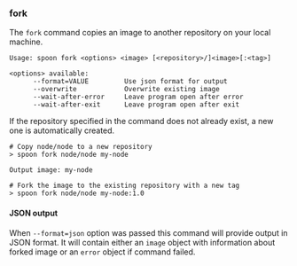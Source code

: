 ### fork

The `fork` command copies an image to another repository on your local machine. 

```
Usage: spoon fork <options> <image> [<repository>/]<image>[:<tag>]

<options> available:
      --format=VALUE         Use json format for output
      --overwrite            Overwrite existing image
      --wait-after-error     Leave program open after error
      --wait-after-exit      Leave program open after exit
```

If the repository specified in the command does not already exist, a new one is automatically created.  

```
# Copy node/node to a new repository
> spoon fork node/node my-node

Output image: my-node

# Fork the image to the existing repository with a new tag
> spoon fork node/node my-node:1.0
```

#### JSON output

When `--format=json` option was passed this command will provide output in JSON format. It will contain either an `image` object with information about forked image or an `error` object if command failed.